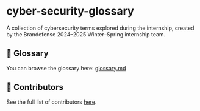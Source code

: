 # cyber-security-glossary
A collection of cybersecurity terms explored during the internship, created by the Brandefense 2024–2025 Winter–Spring internship team.

## 📖 Glossary

You can browse the glossary here: [glossary.md](glossary.md)

## 👥 Contributors

See the full list of contributors [here](CONTRIBUTORS.md).
